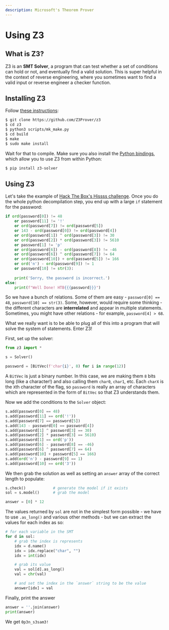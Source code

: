 ```yaml
---
description: Microsoft's Theorem Prover
---
```


# Using Z3

## What is Z3?

Z3 is an **SMT Solver**, a program that can test whether a set of conditions can hold or not, and eventually find a valid solution. This is super helpful in the context of reverse engineering, where you sometimes want to find a valid input or reverse engineer a checker function.

## Installing Z3

Follow [these instructions](https://github.com/Z3Prover/z3?tab=readme-ov-file#building-z3-using-make-and-gccclang):

```bash
$ git clone https://github.com/Z3Prover/z3
$ cd z3
$ python3 scripts/mk_make.py
$ cd build
$ make
$ sudo make install
```

Wait for that to compile. Make sure you also install the [Python bindings](https://github.com/Z3Prover/z3?tab=readme-ov-file#python), which allow you to use Z3 from within Python:

```bash
$ pip install z3-solver
```

## Using Z3

Let's take the example of [Hack The Box's Hissss challenge](https://app.hackthebox.com/challenges/hissss). Once you do the whole python decompilation step, you end up with a large `if` statement for the password:

```python
if ord(password[0]) != 48 
    or password[11] != '!' 
    or ord(password[7]) != ord(password[5]) 
    or 143 - ord(password[0]) != ord(password[4]) 
    or ord(password[1]) ^ ord(password[3]) != 30 
    or ord(password[2]) * ord(password[3]) != 5610 
    or password[1] != 'p' 
    or ord(password[6]) - ord(password[8]) != -46 
    or ord(password[6]) ^ ord(password[7]) != 64 
    or ord(password[10]) + ord(password[5]) != 166 
    or ord('n') - ord(password[9]) != 1 
    or password[10] != str(3):
    
    print('Sorry, the password is incorrect.')
else:
    print(f"Well Done! HTB{{{password}}}")
```

So we have a bunch of relations. Some of them are easy - `password[0] == 48`, `password[10] == str(3)`. Some, however, would require some thinking - the different characters are **interrelated** and appear in multiple statements. Sometimes, you might have other relations - for example, `password[4] > 68`.

What we really want is to be able to plug all of this into a program that will solve the system of statements. Enter Z3!

First, set up the solver:

```python
from z3 import *

s = Solver()

password = [BitVec(f'char{i}', 8) for i in range(12)]
```

A `BitVec` is just a binary number. In this case, we are making them `8` bits long (like a character!) and also calling them `char0`, `char1`, etc. Each `charX` is the `X`th character of the flag, so `password` is really an array of characters which are represented in the form of `BitVec` so that Z3 understands them.

Now we add the conditions to the `Solver` object:

```python
s.add(password[0] == 48)
s.add(password[11] == ord('!'))
s.add(password[7] == password[5])
s.add(143 - password[0] == password[4])
s.add(password[1] ^ password[3] == 30)
s.add(password[2] * password[3] == 5610)
s.add(password[1] == ord('p'))
s.add(password[6] - password[8] == -46)
s.add(password[6] ^ password[7] == 64)
s.add(password[10] + password[5] == 166)
s.add(ord('n') - password[9] == 1)
s.add(password[10] == ord('3'))
```

We then grab the solution as well as setting an `answer` array of the correct length to populate:

```python
s.check()            # generate the model if it exists
sol = s.model()      # grab the model  

answer = [0] * 12
```

The values returned by `sol` are not in the simplest form possible - we have to use `.as_long()` and various other methods - but we can extract the values for each index as so:

```python
# for each variable in the SMT
for d in sol:
    # grab the index is represents
    idx = d.name()
    idx = idx.replace("char", "")
    idx = int(idx)

    # grab its value
    val = sol[d].as_long()
    val = chr(val)

    # and set the index in the `answer` string to be the value
    answer[idx] = val
```

Finally, print the answer

```python
answer = ''.join(answer)
print(answer)
```

We get `0p3n_s3sam3!`
